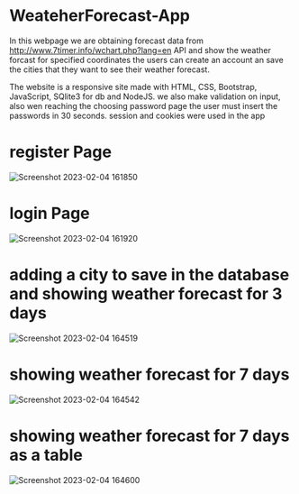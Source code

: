# WeateherForecast-App

In this webpage we are obtaining forecast data from http://www.7timer.info/wchart.php?lang=en API
and show the weather forcast for specified coordinates 
the users can create an account an save the cities that they want to see their weather forecast.

The website is a responsive site made with HTML, CSS, Bootstrap, JavaScript, SQlite3 for db and NodeJS.
we also make validation on input, also wen reaching the choosing password page the user must insert the passwords in 30 seconds.
session and cookies were used in the app


# register Page

![Screenshot 2023-02-04 161850](https://user-images.githubusercontent.com/59060418/216774197-9fa7dc43-f465-4e80-9b33-cba4543b4f7e.jpg)


# login Page

![Screenshot 2023-02-04 161920](https://user-images.githubusercontent.com/59060418/216774209-c21aaef5-6e83-49b7-9dea-39857d302147.jpg)

# adding a city to save in the database and showing weather forecast for 3 days
![Screenshot 2023-02-04 164519](https://user-images.githubusercontent.com/59060418/216774243-8b71648d-403d-43ef-a625-2c8f6ed24ae4.jpg)


# showing weather forecast for 7 days

![Screenshot 2023-02-04 164542](https://user-images.githubusercontent.com/59060418/216774266-924855fa-daa7-4ceb-99f4-1dd90b6c595f.jpg)

# showing weather forecast for 7 days as a table

![Screenshot 2023-02-04 164600](https://user-images.githubusercontent.com/59060418/216774277-4abf96eb-d7b4-4c17-ba30-e538d133f684.jpg)


